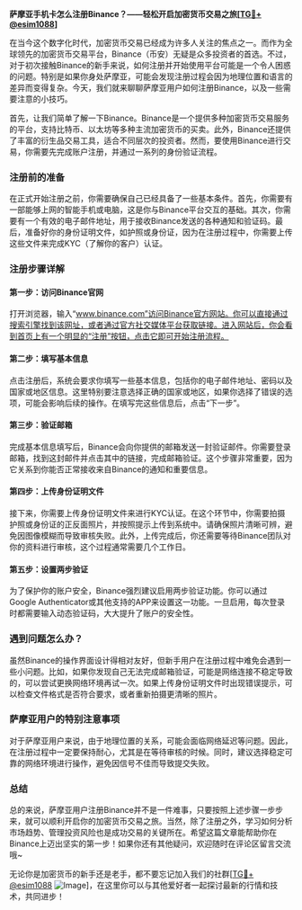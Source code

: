 **萨摩亚手机卡怎么注册Binance？——轻松开启加密货币交易之旅[[TG💪+ @esim1088](https://t.me/s/esim1088)]**

在当今这个数字化时代，加密货币交易已经成为许多人关注的焦点之一。而作为全球领先的加密货币交易平台，Binance（币安）无疑是众多投资者的首选。不过，对于初次接触Binance的新手来说，如何注册并开始使用平台可能是一个令人困惑的问题。特别是如果你身处萨摩亚，可能会发现注册过程会因为地理位置和语言的差异而变得复杂。今天，我们就来聊聊萨摩亚用户如何注册Binance，以及一些需要注意的小技巧。

首先，让我们简单了解一下Binance。Binance是一个提供多种加密货币交易服务的平台，支持比特币、以太坊等多种主流加密货币的买卖。此外，Binance还提供了丰富的衍生品交易工具，适合不同层次的投资者。然而，要使用Binance进行交易，你需要先完成账户注册，并通过一系列的身份验证流程。

### 注册前的准备

在正式开始注册之前，你需要确保自己已经具备了一些基本条件。首先，你需要有一部能够上网的智能手机或电脑，这是你与Binance平台交互的基础。其次，你需要有一个有效的电子邮件地址，用于接收Binance发送的各种通知和验证码。最后，准备好你的身份证明文件，如护照或身份证，因为在注册过程中，你需要上传这些文件来完成KYC（了解你的客户）认证。

### 注册步骤详解

#### 第一步：访问Binance官网

打开浏览器，输入“www.binance.com”访问Binance官方网站。你可以直接通过搜索引擎找到该网址，或者通过官方社交媒体平台获取链接。进入网站后，你会看到首页上有一个明显的“注册”按钮，点击它即可开始注册流程。

#### 第二步：填写基本信息

点击注册后，系统会要求你填写一些基本信息，包括你的电子邮件地址、密码以及国家或地区信息。这里特别要注意选择正确的国家或地区，如果你选择了错误的选项，可能会影响后续的操作。在填写完这些信息后，点击“下一步”。

#### 第三步：验证邮箱

完成基本信息填写后，Binance会向你提供的邮箱发送一封验证邮件。你需要登录邮箱，找到这封邮件并点击其中的链接，完成邮箱验证。这个步骤非常重要，因为它关系到你能否正常接收来自Binance的通知和重要信息。

#### 第四步：上传身份证明文件

接下来，你需要上传身份证明文件来进行KYC认证。在这个环节中，你需要拍摄护照或身份证的正反面照片，并按照提示上传到系统中。请确保照片清晰可辨，避免因图像模糊而导致审核失败。此外，上传完成后，你还需要等待Binance团队对你的资料进行审核，这个过程通常需要几个工作日。

#### 第五步：设置两步验证

为了保护你的账户安全，Binance强烈建议启用两步验证功能。你可以通过Google Authenticator或其他支持的APP来设置这一功能。一旦启用，每次登录时都需要输入动态验证码，大大提升了账户的安全性。

### 遇到问题怎么办？

虽然Binance的操作界面设计得相对友好，但新手用户在注册过程中难免会遇到一些小问题。比如，如果你发现自己无法完成邮箱验证，可能是网络连接不稳定导致的，可以尝试更换网络环境再试一次。如果上传身份证明文件时出现错误提示，可以检查文件格式是否符合要求，或者重新拍摄更清晰的照片。

### 萨摩亚用户的特别注意事项

对于萨摩亚用户来说，由于地理位置的关系，可能会面临网络延迟等问题。因此，在注册过程中一定要保持耐心，尤其是在等待审核的时候。同时，建议选择稳定可靠的网络环境进行操作，避免因信号不佳而导致提交失败。

### 总结

总的来说，萨摩亚用户注册Binance并不是一件难事，只要按照上述步骤一步步来，就可以顺利开启你的加密货币交易之旅。当然，除了注册之外，学习如何分析市场趋势、管理投资风险也是成功交易的关键所在。希望这篇文章能帮助你在Binance上迈出坚实的第一步！如果你还有其他疑问，欢迎随时在评论区留言交流哦~

无论你是加密货币的新手还是老手，都不要忘记加入我们的社群[[TG💪+ @esim1088](https://t.me/s/esim1088) ![Image](https://i.postimg.cc/4NQfJmqS/Snipaste-2025-05-13-00-14-12.png)]，在这里你可以与其他爱好者一起探讨最新的行情和技术，共同进步！